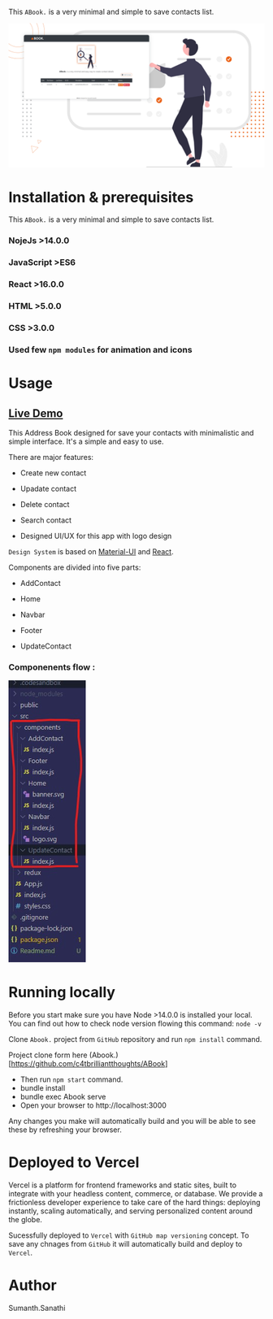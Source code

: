 This `ABook.` is a very minimal and simple to save contacts list.

![img](public/assets/imgs/abook_md.png)

# Installation & prerequisites

This `ABook.` is a very minimal and simple to save contacts list.

### NojeJs >14.0.0

### JavaScript >ES6

### React >16.0.0

### HTML >5.0.0

### CSS >3.0.0

### Used few `npm modules` for animation and icons

# Usage

## [Live Demo](https://abook.vercel.app/)

This Address Book designed for save your contacts with minimalistic and simple interface. It's a simple and easy to use.

There are major features:

- Create new contact

- Upadate contact

- Delete contact

- Search contact

- Designed UI/UX for this app with logo design 

`Design System` is based on [Material-UI](https://material-ui.com/) and [React](https://reactjs.org/).

Components are divided into five parts:

- AddContact

- Home

- Navbar

- Footer

- UpdateContact

### Componenents flow :

![img](public/assets/imgs/flow.jpg)

# Running locally

Before you start make sure you have Node >14.0.0 is installed your local. You can find out how to check node version flowing this command: `node -v`

Clone `Abook.` project from `GitHub` repository and run `npm install` command.

Project clone form here (Abook.)[https://github.com/c4tbrilliantthoughts/ABook]

- Then run `npm start` command.
- bundle install
- bundle exec Abook serve
- Open your browser to http://localhost:3000

Any changes you make will automatically build and you will be able to see these by refreshing your browser.

# Deployed to Vercel

Vercel is a platform for frontend frameworks and static sites, built to integrate with your headless content, commerce, or database. We provide a frictionless developer experience to take care of the hard things: deploying instantly, scaling automatically, and serving personalized content around the globe.

Sucessfully deployed to `Vercel` with `GitHub map versioning` concept. To save any chnages from `GitHub` it will automatically build and deploy to `Vercel`.

# Author

Sumanth.Sanathi
